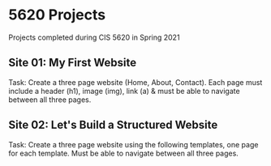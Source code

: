 # 5620 Projects
Projects completed during CIS 5620 in Spring 2021

## Site 01: My First Website
Task: Create a three page website (Home, About, Contact). Each page must include a header (h1), image (img), link (a) & must be able to navigate between all three pages. 

## Site 02: Let's Build a Structured Website
Task: Create a three page website using the following templates, one page for each template. Must be able to navigate between all three pages. 

